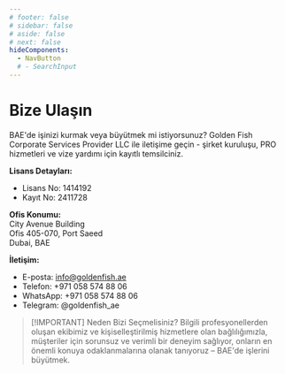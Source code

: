 ```yaml
---
# footer: false
# sidebar: false
# aside: false
# next: false
hideComponents:
  - NavButton
  # - SearchInput
---
```


<!-- <p>
  <img src="/img/Logo.avif" alt="logo" width="100" height="100" style="margin-left: 50%;">
</p> -->

# Bize Ulaşın

BAE'de işinizi kurmak veya büyütmek mi istiyorsunuz? Golden Fish Corporate Services Provider LLC ile iletişime geçin - şirket kuruluşu, PRO hizmetleri ve vize yardımı için kayıtlı temsilciniz.

**Lisans Detayları:**

- Lisans No: 1414192
- Kayıt No: 2411728

**Ofis Konumu:**  
City Avenue Building  
Ofis 405-070, Port Saeed  
Dubai, BAE

**İletişim:**

- E-posta: info@goldenfish.ae
- Telefon: +971 058 574 88 06
- WhatsApp: +971 058 574 88 06
- Telegram: @goldenfish_ae

<!-- WhatsApp us at [+971 058 574 88 06](https://wa.me/message/KDLD4FZVW7EUC1)
Telegram us at [@goldenfish_ae](https://t.me/goldenfish_ae) -->

> [!IMPORTANT] Neden Bizi Seçmelisiniz?
> Bilgili profesyonellerden oluşan ekibimiz ve kişiselleştirilmiş hizmetlere olan bağlılığımızla, müşteriler için sorunsuz ve verimli bir deneyim sağlıyor, onların en önemli konuya odaklanmalarına olanak tanıyoruz – BAE'de işlerini büyütmek.

<ContactForm buttonText="Bir uzmanla konuşun" />